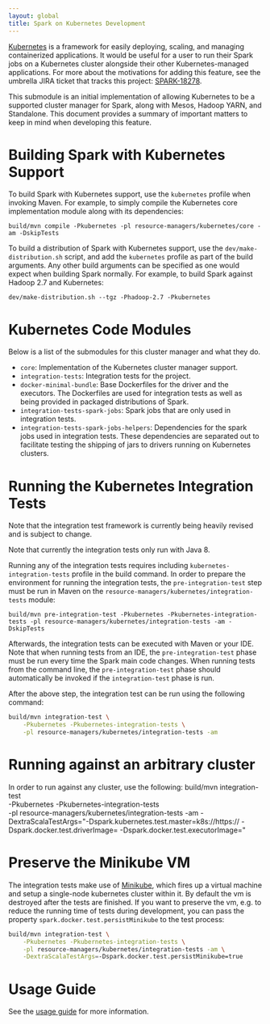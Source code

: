 ```yaml
---
layout: global
title: Spark on Kubernetes Development
---
```


[Kubernetes](https://kubernetes.io/) is a framework for easily deploying, scaling, and managing containerized
applications. It would be useful for a user to run their Spark jobs on a Kubernetes cluster alongside their
other Kubernetes-managed applications. For more about the motivations for adding this feature, see the umbrella JIRA
ticket that tracks this project: [SPARK-18278](https://issues.apache.org/jira/browse/SPARK-18278).

This submodule is an initial implementation of allowing Kubernetes to be a
supported cluster manager for Spark, along with Mesos, Hadoop YARN, and Standalone. This document provides a summary of
important matters to keep in mind when developing this feature.

# Building Spark with Kubernetes Support

To build Spark with Kubernetes support, use the `kubernetes` profile when invoking Maven. For example, to simply compile
the Kubernetes core implementation module along with its dependencies:

    build/mvn compile -Pkubernetes -pl resource-managers/kubernetes/core -am -DskipTests

To build a distribution of Spark with Kubernetes support, use the `dev/make-distribution.sh` script, and add the
`kubernetes` profile as part of the build arguments. Any other build arguments can be specified as one would expect when
building Spark normally. For example, to build Spark against Hadoop 2.7 and Kubernetes:

    dev/make-distribution.sh --tgz -Phadoop-2.7 -Pkubernetes

# Kubernetes Code Modules

Below is a list of the submodules for this cluster manager and what they do.

* `core`: Implementation of the Kubernetes cluster manager support.
* `integration-tests`: Integration tests for the project.
* `docker-minimal-bundle`: Base Dockerfiles for the driver and the executors. The Dockerfiles are used for integration
  tests as well as being provided in packaged distributions of Spark.
* `integration-tests-spark-jobs`: Spark jobs that are only used in integration tests.
* `integration-tests-spark-jobs-helpers`: Dependencies for the spark jobs used in integration tests. These dependencies
  are separated out to facilitate testing the shipping of jars to drivers running on Kubernetes clusters.

# Running the Kubernetes Integration Tests

Note that the integration test framework is currently being heavily revised and is subject to change.

Note that currently the integration tests only run with Java 8.

Running any of the integration tests requires including `kubernetes-integration-tests` profile in the build command. In
order to prepare the environment for running the integration tests, the `pre-integration-test` step must be run in Maven
on the `resource-managers/kubernetes/integration-tests` module:

    build/mvn pre-integration-test -Pkubernetes -Pkubernetes-integration-tests -pl resource-managers/kubernetes/integration-tests -am -DskipTests
 
Afterwards, the integration tests can be executed with Maven or your IDE. Note that when running tests from an IDE, the
`pre-integration-test` phase must be run every time the Spark main code changes. When running tests from the
command line, the `pre-integration-test` phase should automatically be invoked if the `integration-test` phase is run.

After the above step, the integration test can be run using the following command:

```sh
build/mvn integration-test \
    -Pkubernetes -Pkubernetes-integration-tests \
    -pl resource-managers/kubernetes/integration-tests -am
```

# Running against an arbitrary cluster

In order to run against any cluster, use the following:
build/mvn integration-test \
    -Pkubernetes -Pkubernetes-integration-tests \
    -pl resource-managers/kubernetes/integration-tests -am
    -DextraScalaTestArgs="-Dspark.kubernetes.test.master=k8s://https://<master> -Dspark.docker.test.driverImage=<driver-image> -Dspark.docker.test.executorImage=<executor-image>"

# Preserve the Minikube VM

The integration tests make use of [Minikube](https://github.com/kubernetes/minikube), which fires up a virtual machine
and setup a single-node kubernetes cluster within it. By default the vm is destroyed after the tests are finished.
If you want to preserve the vm, e.g. to reduce the running time of tests during development, you can pass the property
`spark.docker.test.persistMinikube` to the test process:

```sh
build/mvn integration-test \
    -Pkubernetes -Pkubernetes-integration-tests \
    -pl resource-managers/kubernetes/integration-tests -am \
    -DextraScalaTestArgs=-Dspark.docker.test.persistMinikube=true
```

# Usage Guide

See the [usage guide](../../docs/running-on-kubernetes.md) for more information.
